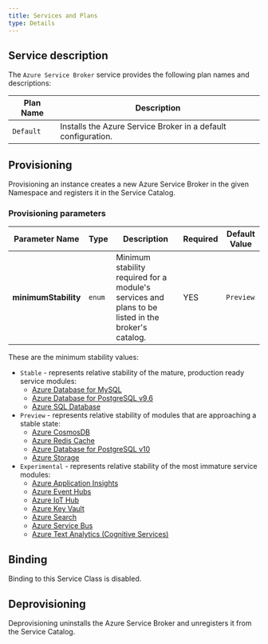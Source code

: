 ```yaml
---
title: Services and Plans
type: Details
---
```


## Service description

The `Azure Service Broker` service provides the following plan names and descriptions:

| Plan Name | Description |
|-----------|-------------|
| `Default` | Installs the Azure Service Broker in a default configuration. |

## Provisioning

Provisioning an instance creates a new Azure Service Broker in the given Namespace and registers it in the Service Catalog.

### Provisioning parameters

| Parameter Name | Type | Description | Required | Default Value |
|----------------|------|-------------|----------|---------------|
| **minimumStability** | `enum` | Minimum stability required for a module's services and plans to be listed in the broker's catalog. | YES | `Preview` |

These are the minimum stability values:
 * `Stable` - represents relative stability of the mature, production ready service modules:
    * [Azure Database for MySQL](docs/modules/mysql.md)
    * [Azure Database for PostgreSQL v9.6](docs/modules/postgresql.md)
    * [Azure SQL Database](docs/modules/mssql.md)
 * `Preview` - represents relative stability of modules that are approaching a stable state:
     * [Azure CosmosDB](docs/modules/cosmosdb.md)
     * [Azure Redis Cache](docs/modules/rediscache.md)
     * [Azure Database for PostgreSQL v10](docs/modules/postgresql.md)
     * [Azure Storage](docs/modules/storage.md)
 * `Experimental` - represents relative stability of the most immature service modules: 
    * [Azure Application Insights](docs/modules/appinsights.md)
    * [Azure Event Hubs](docs/modules/eventhubs.md)
    * [Azure IoT Hub](docs/modules/iothub.md)
    * [Azure Key Vault](docs/modules/keyvault.md)
    * [Azure Search](docs/modules/search.md)
    * [Azure Service Bus](docs/modules/servicebus.md)
    * [Azure Text Analytics (Cognitive Services)](docs/modules/textanalytics.md)

## Binding

Binding to this Service Class is disabled.

## Deprovisioning

Deprovisioning uninstalls the Azure Service Broker and unregisters it from the Service Catalog.
